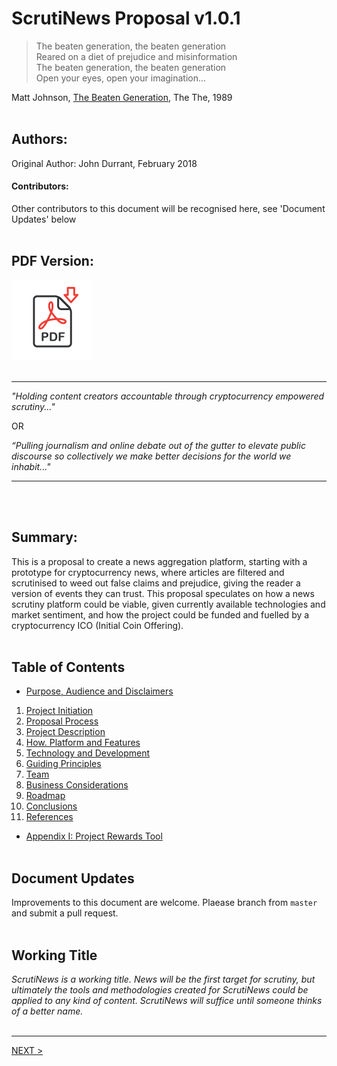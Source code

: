 # ScrutiNews Proposal v1.0.1


>The beaten generation, the beaten generation<br/>
>Reared on a diet of prejudice and misinformation<br/>
>The beaten generation, the beaten generation<br/>
>Open your eyes, open your imagination...

Matt Johnson, [The Beaten Generation](https://www.youtube.com/watch?v=ustXRPke9lM), The The, 1989<br/><br/>



## Authors: 
Original Author: John Durrant, February 2018

#### Contributors:
Other contributors to this document will be recognised here, see 'Document Updates' below<br/><br/>

## PDF Version:
[<img src="pdf_icon.png">](ScrutiNewsProposal-v1.0.0.pdf)<br/><br/>

-----

*"Holding content creators accountable through cryptocurrency empowered scrutiny..."*

OR

*“Pulling journalism and online debate out of the gutter to elevate public discourse so collectively we make better decisions for the world we inhabit..."*

-----
<br/><br/>

## Summary:
This is a proposal to create a news aggregation platform, starting with a prototype for cryptocurrency news, where articles are filtered and scrutinised to weed out false claims and prejudice, giving the reader a version of events they can trust. This proposal speculates on how a news scrutiny platform could be viable, given currently available technologies and market sentiment, and how the project could be funded and fuelled by a cryptocurrency ICO (Initial Coin Offering).<br/><br/>


## Table of Contents
* [Purpose, Audience and Disclaimers](purpose-audience-and-disclaimers.md)

1. [Project Initiation](project-initiation.md)
1. [Proposal Process](proposal-process.md)
1. [Project Description](project-description.md)
1. [How. Platform and Features](how-platform-and-features.md)
1. [Technology and Development](technology-and-development.md)
1. [Guiding Principles](guiding-principles.md)
1. [Team](team.md)
1. [Business Considerations](business-considerations.md)
1. [Roadmap](roadmap.md)
1. [Conclusions](conclusions.md)
1. [References](references.md)

* [Appendix I: Project Rewards Tool](appendix-I-project-rewards-tool.md)<br/><br/>

## Document Updates
Improvements to this document are welcome.  Plaease branch from `master` and submit a pull request.<br/><br/>

## Working Title
*ScrutiNews is a working title. News will be the first target for scrutiny, but ultimately the tools and methodologies created for ScrutiNews could be applied to any kind of content. ScrutiNews will suffice until someone thinks of a better name.*<br/><br/>

-------
[NEXT >](purpose-audience-and-disclaimers.md)
